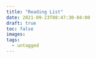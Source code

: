 ```yaml
---
title: "Reading List"
date: 2021-09-23T08:47:30-04:00
draft: true
toc: false
images:
tags:
  - untagged
---
```


